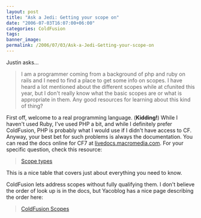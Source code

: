 ```yaml
---
layout: post
title: "Ask a Jedi: Getting your scope on"
date: "2006-07-03T16:07:00+06:00"
categories: ColdFusion 
tags: 
banner_image: 
permalink: /2006/07/03/Ask-a-Jedi-Getting-your-scope-on
---
```


Justin asks...

<blockquote>
I am a programmer coming from a background of php and ruby on rails and I need to find a place to get some info on scopes.  I have heard a lot mentioned about the different scopes while at cfunited this year, but I don't really know what the basic scopes are or what is appropriate in them.  Any good resources for learning about this kind of thing?
</blockquote>

First off, welcome to a real programming language. (<b>Kidding!</b>) While I haven't used Ruby, I've used PHP a bit, and while I definitely prefer ColdFusion, PHP is probably what I would use if I didn't have access to CF. Anyway, your best bet for such problems is always the documentation. You can read the docs online for CF7 at <a href="http://livedocs.macromedia.com">livedocs.macromedia.com</a>. For your specific question, check this resource:

<blockquote>
<a href="http://livedocs.macromedia.com/coldfusion/7/htmldocs/00000912.htm#1123172">Scope types</a>
</blockquote>

This is a nice table that covers just about everything you need to know. 

ColdFusion lets address scopes without fully qualifying them. I don't believe the order of look up is in the docs, but Yacoblog has a nice page describing the order here:

<blockquote>
<a href="http://www.techfeed.net/blog/index.cfm/2006/3/16/ColdFusion-Scopes">ColdFusion Scopes</a>
</blockquote>
